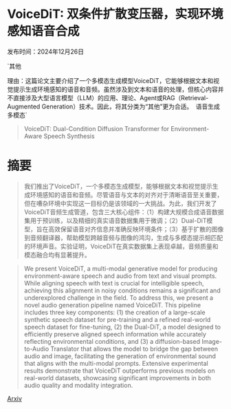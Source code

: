 # VoiceDiT: 双条件扩散变压器，实现环境感知语音合成

发布时间：2024年12月26日

`其他

理由：这篇论文主要介绍了一个多模态生成模型VoiceDiT，它能够根据文本和视觉提示生成环境感知的语音和音频。虽然涉及到文本和语音的处理，但核心内容并不直接涉及大型语言模型（LLM）的应用、理论、Agent或RAG（Retrieval-Augmented Generation）技术。因此，将其分类为“其他”更为合适。` `语音生成` `多模态`

> VoiceDiT: Dual-Condition Diffusion Transformer for Environment-Aware Speech Synthesis

# 摘要

> 我们推出了VoiceDiT，一个多模态生成模型，能够根据文本和视觉提示生成环境感知的语音和音频。尽管语音与文本的对齐对于清晰语音至关重要，但在嘈杂环境中实现这一目标仍是该领域的一大挑战。为此，我们开发了VoiceDiT音频生成管道，包含三大核心组件：（1）构建大规模合成语音数据集用于预训练，以及精细的真实语音数据集用于微调；（2）Dual-DiT模型，旨在高效保留语音对齐信息并准确反映环境条件；（3）基于扩散的图像到音频翻译器，帮助模型跨越音频与图像的鸿沟，生成与多模态提示相匹配的环境声音。实验证明，VoiceDiT在真实数据集上表现卓越，音频质量和模态融合均有显著提升。

> We present VoiceDiT, a multi-modal generative model for producing environment-aware speech and audio from text and visual prompts. While aligning speech with text is crucial for intelligible speech, achieving this alignment in noisy conditions remains a significant and underexplored challenge in the field. To address this, we present a novel audio generation pipeline named VoiceDiT. This pipeline includes three key components: (1) the creation of a large-scale synthetic speech dataset for pre-training and a refined real-world speech dataset for fine-tuning, (2) the Dual-DiT, a model designed to efficiently preserve aligned speech information while accurately reflecting environmental conditions, and (3) a diffusion-based Image-to-Audio Translator that allows the model to bridge the gap between audio and image, facilitating the generation of environmental sound that aligns with the multi-modal prompts. Extensive experimental results demonstrate that VoiceDiT outperforms previous models on real-world datasets, showcasing significant improvements in both audio quality and modality integration.

[Arxiv](https://arxiv.org/abs/2412.19259)